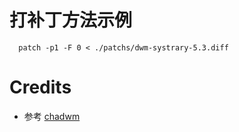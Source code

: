 # 打补丁方法示例

```
  patch -p1 -F 0 < ./patchs/dwm-systrary-5.3.diff
```

# Credits

- 参考 [chadwm](https://github.com/siduck/chadwm)
